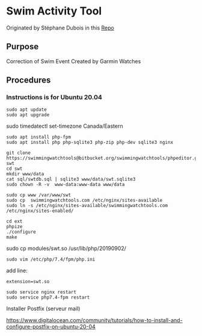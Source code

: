# Swim Activity Tool
Originated by Stéphane Dubois in this [Repo](https://bitbucket.org/swimmingwatchtools/phpeditor/src/master/)

## Purpose
Correction of Swim Event Created by Garmin Watches

## Procedures

### Instructions is for Ubuntu 20.04

```
sudo apt update
sudo apt upgrade
```
sudo timedatectl set-timezone Canada/Eastern

```
sudo apt install php-fpm
sudo apt install php php-sqlite3 php-zip php-dev sqlite3 nginx 
```

```
git clone https://swimmingwatchtools@bitbucket.org/swimmingwatchtools/phpeditor.git swt
cd swt
mkdir www/data
cat sql/swtdb.sql | sqlite3 www/data/swt.sqlite3
sudo chown -R -v  www-data:www-data www/data 
```
```
sudo cp www /var/www/swt
sudo cp  swimmingwatchtools.com /etc/nginx/sites-available
sudo ln -s /etc/nginx/sites-available/swimmingwatchtools.com /etc/nginx/sites-enabled/
```
``` 
cd ext
phpize
./configure
make
```
sudo cp modules/swt.so /usr/lib/php/20190902/
```
sudo vim /etc/php/7.4/fpm/php.ini
```
add line: 
```
extension=swt.so
```
```
sudo service nginx restart
sudo service php7.4-fpm restart
```
Installer Postfix (serveur mail)

https://www.digitalocean.com/community/tutorials/how-to-install-and-configure-postfix-on-ubuntu-20-04
